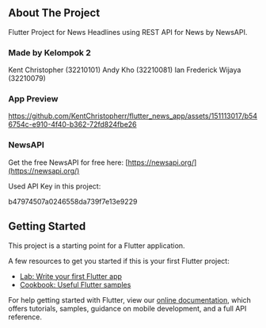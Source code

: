 ## About The Project
Flutter Project for News Headlines using REST API for News by NewsAPI.

### Made by Kelompok 2
Kent Christopher     (32210101)
Andy Kho             (32210081)
Ian Frederick Wijaya (32210079)

### App Preview

https://github.com/KentChristopherr/flutter_news_app/assets/151113017/b546754c-e910-4f40-b362-72fd824fbe26

### NewsAPI

Get the free NewsAPI for free here: 
[https://newsapi.org/](https://newsapi.org/)

Used API Key in this project:

b47974507a0246558da739f7e13e9229

## Getting Started

This project is a starting point for a Flutter application.

A few resources to get you started if this is your first Flutter project:

- [Lab: Write your first Flutter app](https://flutter.dev/docs/get-started/codelab)
- [Cookbook: Useful Flutter samples](https://flutter.dev/docs/cookbook)

For help getting started with Flutter, view our
[online documentation](https://flutter.dev/docs), which offers tutorials,
samples, guidance on mobile development, and a full API reference.

